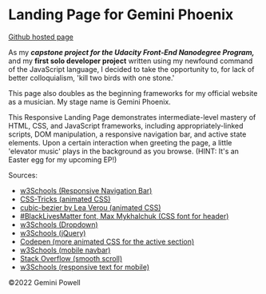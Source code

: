 # Landing Page for Gemini Phoenix

[Github hosted page](https://gemafawell.github.io/gemini-phoenix-lander/)

As my ***capstone project for the Udacity Front-End Nanodegree Program,*** and my **first solo developer project** written using my newfound command of the JavaScript language, I decided to take the opportunity to, for lack of better colloquialism, 'kill two birds with one stone.'

This page also doubles as the beginning frameworks for my official website as a musician.
My stage name is Gemini Phoenix.

This Responsive Landing Page demonstrates intermediate-level mastery of HTML, CSS, and JavaScript frameworks, including appropriately-linked scripts, DOM manipulation, a responsive navigation bar, and active state elements. Upon a certain interaction when greeting the page, a little 'elevator music' plays in the background as you browse. (HINT: It's an Easter egg for my upcoming EP!)

Sources:
<html>
	<ul>
		<li><a href="https://www.w3schools.com/howto/howto_js_topnav_responsive.asp">w3Schools (Responsive Navigation Bar)</a></li>
		<li><a href="https://css-tricks.com/a-handy-little-system-for-animated-entrances-in-css/">CSS-Tricks (animated CSS)</a></li>
		<li><a href="https://cubic-bezier.com">cubic-bezier by Lea Verou (animated CSS)</a></li>
		<li><a href="https://codepen.io/s1mpson/pen/MWKYMEe">#BlackLivesMatter font, Max Mykhalchuk (CSS font for header)</a></li>
		<li><a href="https://www.w3schools.com/howto/howto_css_dropdown_navbar.asp">w3Schools (Dropdown)</a></li>
		<li><a href="https://www.w3schools.com/jquery/jquery_get_started.asp">w3Schools (jQuery)</a></li>
		<li><a href="https://codepen.io/mike-schultz/pen/NgQvGO">Codepen (more animated CSS for the active section)</a></li>
		<li> <a href="https://www.w3schools.com/howto/howto_js_mobile_navbar.asp">w3Schools (mobile navbar)</a></li>
		<li><a href="https://stackoverflow.com/questions/7717527/smooth-scrolling-when-clicking-an-anchor-link">Stack Overflow (smooth scroll)</a></li>
		<li><a href="https://www.w3schools.com/howto/howto_css_responsive_text.asp">w3Schools (responsive text for mobile)</a></li>
	</ul>
</html>

©2022 Gemini Powell

